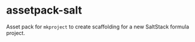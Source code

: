 # assetpack-salt

Asset pack for `mkproject` to create scaffolding for a new SaltStack
formula project.
